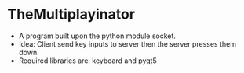 # TheMultiplayinator
- A program built upon the python module socket.
- Idea: Client send key inputs to server then the server presses them down.
- Required libraries are: keyboard and pyqt5
